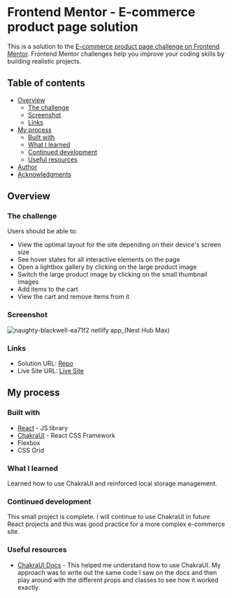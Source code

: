# Frontend Mentor - E-commerce product page solution

This is a solution to the [E-commerce product page challenge on Frontend Mentor](https://www.frontendmentor.io/challenges/ecommerce-product-page-UPsZ9MJp6). Frontend Mentor challenges help you improve your coding skills by building realistic projects.

## Table of contents

- [Overview](#overview)
  - [The challenge](#the-challenge)
  - [Screenshot](#screenshot)
  - [Links](#links)
- [My process](#my-process)
  - [Built with](#built-with)
  - [What I learned](#what-i-learned)
  - [Continued development](#continued-development)
  - [Useful resources](#useful-resources)
- [Author](#author)
- [Acknowledgments](#acknowledgments)

## Overview

### The challenge

Users should be able to:

- View the optimal layout for the site depending on their device's screen size
- See hover states for all interactive elements on the page
- Open a lightbox gallery by clicking on the large product image
- Switch the large product image by clicking on the small thumbnail images
- Add items to the cart
- View the cart and remove items from it

### Screenshot

![naughty-blackwell-ea71f2 netlify app_(Nest Hub Max)](https://user-images.githubusercontent.com/41396365/151175562-9291c005-ee51-4c42-bbce-f083e2ebe1f7.png)

### Links

- Solution URL: [Repo](https://github.com/curlos/e-commerce-product-page/)
- Live Site URL: [Live Site](https://naughty-blackwell-ea71f2.netlify.app/)

## My process

### Built with

- [React](https://reactjs.org/) - JS library
- [ChakraUI](https://chakra-ui.com/) - React CSS Framework
- Flexbox
- CSS Grid

### What I learned

Learned how to use ChakraUI and reinforced local storage management.

### Continued development

This small project is complete. I will continue to use ChakraUI in future React projects and this was good practice for a more complex e-commerce site.

### Useful resources

- [ChakraUI Docs](https://chakra-ui.com/) - This helped me understand how to use ChakraUI. My approach was to write out the same code I saw on the docs and then play around with the different props and classes to see how it worked exactly.
